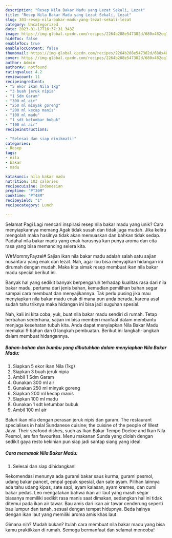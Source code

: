 ```yaml
---
description: "Resep Nila Bakar Madu yang Lezat Sekali, Lezat"
title: "Resep Nila Bakar Madu yang Lezat Sekali, Lezat"
slug: 303-resep-nila-bakar-madu-yang-lezat-sekali-lezat
category: Uncategorized
date: 2023-01-17T16:37:31.343Z
image: https://img-global.cpcdn.com/recipes/2264b208e547382d/680x482cq70/nila-bakar-madu-foto-resep-utama.jpg
hideToc: false
enableToc: true
enableTocContent: false
thumbnail: https://img-global.cpcdn.com/recipes/2264b208e547382d/680x482cq70/nila-bakar-madu-foto-resep-utama.jpg
cover: https://img-global.cpcdn.com/recipes/2264b208e547382d/680x482cq70/nila-bakar-madu-foto-resep-utama.jpg
author: Admin
authorAv: notfound
ratingvalue: 4.2
reviewcount: 11
recipeingredient:
- "5 ekor ikan Nila 1kg"
- "3 buah jeruk nipia"
- "1 Sdm Garam"
- "300 ml air"
- "250 ml minyak goreng"
- "200 ml kecap manis"
- "100 ml madu"
- "1 sdt ketumbar bubuk"
- "100 ml air"
recipeinstructions:

- "Selesai dan siap dinikmati!"
categories:
- Resep
tags:
- nila
- bakar
- madu

katakunci: nila bakar madu 
nutrition: 183 calories
recipecuisine: Indonesian
preptime: "PT30M"
cooktime: "PT48M"
recipeyield: "1"
recipecategory: Lunch

---
```



Selamat Pagi Lagi mencari inspirasi resep nila bakar madu yang unik? Cara menyiapkannya memang Agak tidak susah dan tidak juga mudah. Jika keliru mengolah maka hasilnya tidak akan memuaskan dan bahkan tidak sedap. Padahal nila bakar madu yang enak harusnya kan punya aroma dan cita rasa yang bisa memancing selera kita.


W#MommyFayzel# Sajian ikan nila bakar madu adalah salah satu sajian nusantara yang enak dan lezat. Nah, agar ibu bisa menyajikan hidangan ini dirumah dengan mudah. Maka kita simak resep membuat ikan nila bakar madu special berikut ini.

Banyak hal yang sedikit banyak berpengaruh terhadap kualitas rasa dari nila bakar madu, pertama dari jenis bahan, kemudian pemilihan bahan segar sampai cara membuat dan menyajikannya. Tak perlu pusing jika mau menyiapkan nila bakar madu enak di mana pun anda berada, karena asal sudah tahu triknya maka hidangan ini bisa jadi suguhan spesial.


Nah, kali ini kita coba, yuk, buat nila bakar madu sendiri di rumah. Tetap berbahan sederhana, sajian ini bisa memberi manfaat dalam membantu menjaga kesehatan tubuh kita. Anda dapat menyiapkan Nila Bakar Madu memakai 9 bahan dan 0 langkah pembuatan. Berikut ini langkah-langkah dalam membuat hidangannya.

<!--inarticleads1-->

##### Bahan-bahan dan bumbu yang dibutuhkan dalam menyiapkan Nila Bakar Madu:

1. Siapkan 5 ekor ikan Nila (1kg)
1. Siapkan 3 buah jeruk nipia
1. Ambil 1 Sdm Garam
1. Gunakan 300 ml air
1. Gunakan 250 ml minyak goreng
1. Siapkan 200 ml kecap manis
1. Siapkan 100 ml madu
1. Gunakan 1 sdt ketumbar bubuk
1. Ambil 100 ml air


Baluri ikan nila dengan perasan jeruk nipis dan garam. The restaurant specialises in halal Sundanese cuisine; the cuisine of the people of West Java. Their seafood dishes, such as Ikan Bakar Tempo Doeloe and Ikan Nila Pesmol, are fan favourites. Menu makanan Sunda yang diolah dengan sedikit gaya resto kekinian pun siap jadi santap siang yang ideal. 

<!--inarticleads2-->

##### Cara memasak Nila Bakar Madu:


1. Selesai dan siap dihidangkan!

Rekomendasi menunya ada gurami bakar saus kurma, gurami pesmol, udang bakar pancet, empal gepuk spesial, dan sate ayam. Pilihan lainnya ada tahu udang kipas, sate sapi, ayam kalasan, ayam kremes, dan cumi bakar pedas. Leo mengatakan bahwa ikan air laut yang masih segar biasanya memiliki sedikit rasa manis saat dimakan, sedangkan hal ini tidak ditemui pada ikan air tawar. Bau amis dari ikan air tawar cenderung seperti bau lumpur dan tanah, sesuai dengan tempat hidupnya. Beda halnya dengan ikan laut yang memiliki aroma amis khas laut. 

Gimana nih? Mudah bukan? Itulah cara membuat nila bakar madu yang bisa kamu praktikkan di rumah. Semoga bermanfaat dan selamat mencoba!

